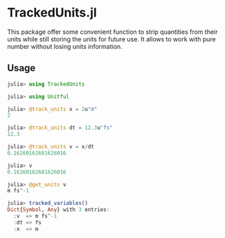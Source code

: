 # TrackedUnits.jl

This package offer some convenient function to strip quantities from their units while still storing the units for future use. It allows to work with pure number without losing units information.

## Usage

```julia
julia> using TrackedUnits

julia> using Unitful

julia> @track_units x = 2u"m"
2

julia> @track_units dt = 12.3u"fs"
12.3

julia> @track_units v = x/dt
0.16260162601626016

julia> v
0.16260162601626016

julia> @get_units v
m fs^-1

julia> tracked_variables()
Dict{Symbol, Any} with 3 entries:
  :v  => m fs^-1
  :dt => fs
  :x  => m
```